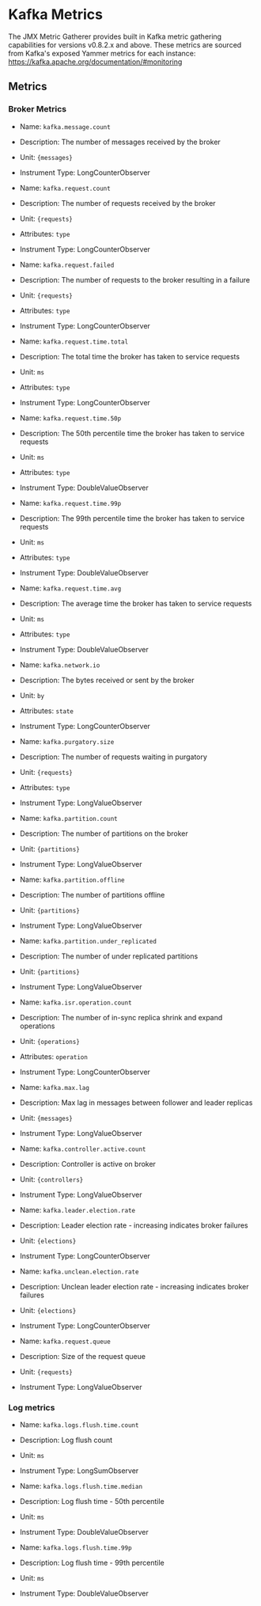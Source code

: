# Kafka Metrics

The JMX Metric Gatherer provides built in Kafka metric gathering capabilities for versions v0.8.2.x and above.
These metrics are sourced from Kafka's exposed Yammer metrics for each instance: https://kafka.apache.org/documentation/#monitoring

## Metrics

### Broker Metrics

* Name: `kafka.message.count`
* Description: The number of messages received by the broker
* Unit: `{messages}`
* Instrument Type: LongCounterObserver

* Name: `kafka.request.count`
* Description: The number of requests received by the broker
* Unit: `{requests}`
* Attributes: `type`
* Instrument Type: LongCounterObserver

* Name: `kafka.request.failed`
* Description: The number of requests to the broker resulting in a failure
* Unit: `{requests}`
* Attributes: `type`
* Instrument Type: LongCounterObserver

* Name: `kafka.request.time.total`
* Description: The total time the broker has taken to service requests
* Unit: `ms`
* Attributes: `type`
* Instrument Type: LongCounterObserver

* Name: `kafka.request.time.50p`
* Description: The 50th percentile time the broker has taken to service requests
* Unit: `ms`
* Attributes: `type`
* Instrument Type: DoubleValueObserver

* Name: `kafka.request.time.99p`
* Description: The 99th percentile time the broker has taken to service requests
* Unit: `ms`
* Attributes: `type`
* Instrument Type: DoubleValueObserver

* Name: `kafka.request.time.avg`
* Description: The average time the broker has taken to service requests
* Unit: `ms`
* Attributes: `type`
* Instrument Type: DoubleValueObserver

* Name: `kafka.network.io`
* Description: The bytes received or sent by the broker
* Unit: `by`
* Attributes: `state`
* Instrument Type: LongCounterObserver

* Name: `kafka.purgatory.size`
* Description: The number of requests waiting in purgatory
* Unit: `{requests}`
* Attributes: `type`
* Instrument Type: LongValueObserver

* Name: `kafka.partition.count`
* Description: The number of partitions on the broker
* Unit: `{partitions}`
* Instrument Type: LongValueObserver

* Name: `kafka.partition.offline`
* Description: The number of partitions offline
* Unit: `{partitions}`
* Instrument Type: LongValueObserver

* Name: `kafka.partition.under_replicated`
* Description: The number of under replicated partitions
* Unit: `{partitions}`
* Instrument Type: LongValueObserver

* Name: `kafka.isr.operation.count`
* Description: The number of in-sync replica shrink and expand operations
* Unit: `{operations}`
* Attributes: `operation`
* Instrument Type: LongCounterObserver

* Name: `kafka.max.lag`
* Description: Max lag in messages between follower and leader replicas
* Unit: `{messages}`
* Instrument Type: LongValueObserver

* Name: `kafka.controller.active.count`
* Description: Controller is active on broker
* Unit: `{controllers}`
* Instrument Type: LongValueObserver

* Name: `kafka.leader.election.rate`
* Description: Leader election rate - increasing indicates broker failures
* Unit: `{elections}`
* Instrument Type: LongCounterObserver

* Name: `kafka.unclean.election.rate`
* Description: Unclean leader election rate - increasing indicates broker failures
* Unit: `{elections}`
* Instrument Type: LongCounterObserver

* Name: `kafka.request.queue`
* Description: Size of the request queue
* Unit: `{requests}`
* Instrument Type: LongValueObserver

### Log metrics

* Name: `kafka.logs.flush.time.count`
* Description: Log flush count
* Unit: `ms`
* Instrument Type: LongSumObserver

* Name: `kafka.logs.flush.time.median`
* Description: Log flush time - 50th percentile
* Unit: `ms`
* Instrument Type: DoubleValueObserver

* Name: `kafka.logs.flush.time.99p`
* Description: Log flush time - 99th percentile
* Unit: `ms`
* Instrument Type: DoubleValueObserver
